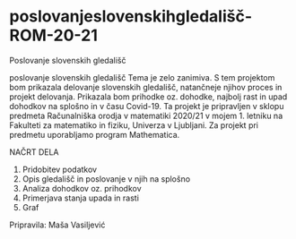 # poslovanjeslovenskihgledališč-ROM-20-21
Poslovanje slovenskih gledališč

poslovanje slovenskih gledališč Tema je zelo zanimiva. S tem projektom bom prikazala delovanje slovenskih gledališč, natančneje njihov proces in projekt delovanja. Prikazala bom prihodke oz. dohodke, najbolj rast in upad dohodkov na splošno in v času Covid-19. Ta projekt je pripravljen v sklopu predmeta Računalniška orodja v matematiki 2020/21 v mojem 1. letniku na Fakulteti za matematiko in fiziku, Univerza v Ljubljani. Za projekt pri predmetu uporabljamo program Mathematica.

NAČRT DELA
1. Pridobitev podatkov
2. Opis gledališč in poslovanje v njih na splošno
3. Analiza dohodkov oz. prihodkov
4. Primerjava stanja upada in rasti
5. Graf

Pripravila: Maša Vasiljević

